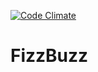 [![Code Climate](https://codeclimate.com/github/sprestage/my_fizzbuzz.png)](https://codeclimate.com/github/sprestage/my_fizzbuzz)

FizzBuzz
=======


